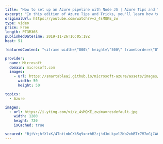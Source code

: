```yaml
---
title: "How to set up an Azure pipeline with Node JS | Azure Tips and Tricks"
excerpt: "In this edition of Azure Tips and Tricks, you'll learn how to create an Azure Pipeline for a Node.js application. Setting up a continuous integration process that automatically builds and tests your node.js code is very easy with Azure pipelines.   For more tips and tricks, visit: http://azuredev.tips"
originalUrl: https://youtube.com/watch?v=z_4sMQKE_zw
type: video
price: Free
length: PT3M36S
publishedDateTime: 2019-11-26T16:05:18Z
heat: 51

featuredContent: "<iframe width=\"800\" height=\"500\" frameborder=\"0\" src=\"https://www.youtube.com/embed/z_4sMQKE_zw\" allow=\"accelerometer; autoplay; encrypted-media; gyroscope; picture-in-picture\" allowfullscreen></iframe>"

provider:
  name: Microsoft
  domain: microsoft.com
  images:
    - url: https://smartableai.github.io/microsoft-azure/assets/images/organizations/microsoft.com-50x50.jpg
      width: 50
      height: 50

topics:
  - Azure

images:
  - url: https://i.ytimg.com/vi/z_4sMQKE_zw/maxresdefault.jpg
    width: 1280
    height: 720
    isCached: true

secured: "BjtVrjhfXlxK/4TntLmbCXk5q9xn+hB2zjhdJmLkpvl2Kb2xhBTr7M7oGjCA0aKSMRVT7IImTbrr5DAKZmDuePcCFTLS3miK/0w/oYN0kNWF8C2V784KXwya6utpeFbP136a8/d1vkWJlqD0lbYrvJKv8qYwYqfxGsIBVR77NrkqUBwXc1lYIdX861XpPcsB7279bc+wkAVsnb0yTZEeaHfb0EqdX97BjqncRWryb0eCbn5dmUhouOctb6PtS0Xh1VEVN3A85br8jO8SGEjt1A6x6FKmiQcIsxjQzJFdBYlK6HPPCGN99cENRI4ZDkfQmF18i/vFQhQIeC3F1i5rBe6w6xir27H4kc4SlEhjjqGU3jsS0D/52MYqE02giZ3XMtWatT8Y1OJ+aF58fXf1FoDKxFWk9Z+2/jVP6Ry2Xt4=;oWpD39yN3YxL7HD+mvAMZA=="
---
```


